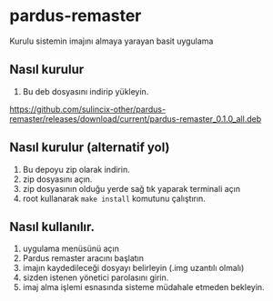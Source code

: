# pardus-remaster
Kurulu sistemin imajını almaya yarayan basit uygulama

## Nasıl kurulur
1. Bu deb dosyasını indirip yükleyin. 

https://github.com/sulincix-other/pardus-remaster/releases/download/current/pardus-remaster_0.1.0_all.deb

## Nasıl kurulur (alternatif yol)
1. Bu depoyu zip olarak indirin.
1. zip dosyasını açın. 
1. zip dosyasının olduğu yerde sağ tık yaparak terminali açın
1. root kullanarak `make install` komutunu çalıştırın.

## Nasıl kullanılır.
1. uygulama menüsünü açın
1. Pardus remaster aracını başlatın
1. imajın kaydedileceği dosyayı belirleyin (.img uzantılı olmalı)
1. sizden istenen yönetici parolasını girin.
1. imaj alma işlemi esnasında sisteme müdahale etmeden bekleyin.
